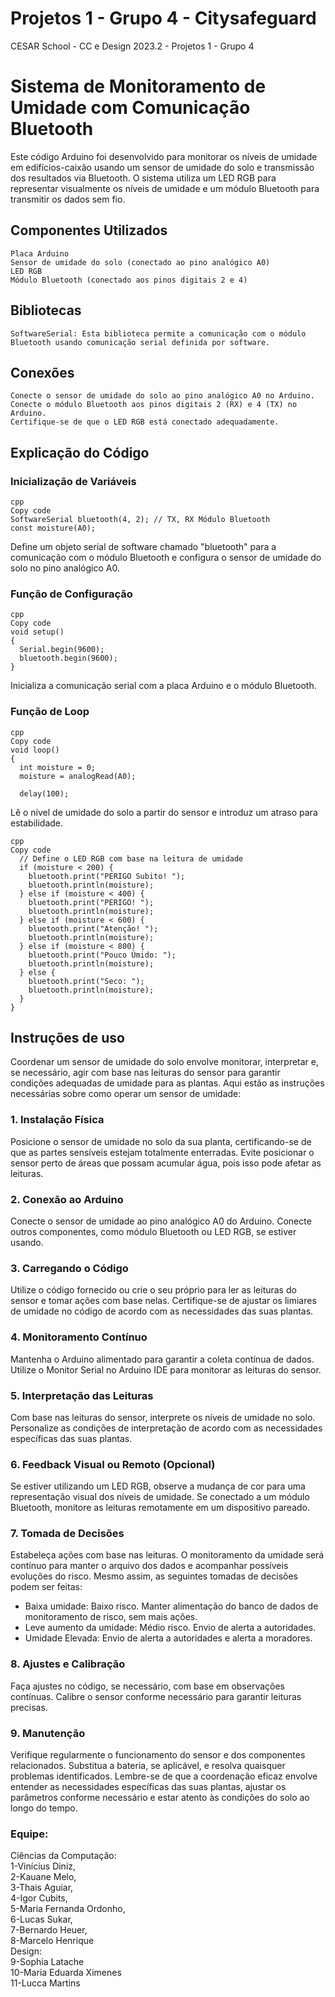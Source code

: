 # Projetos 1 - Grupo 4 - Citysafeguard

CESAR School - CC e Design 2023.2 - Projetos 1 - Grupo 4

# Sistema de Monitoramento de Umidade com Comunicação Bluetooth

Este código Arduino foi desenvolvido para monitorar os níveis de umidade em edifícios-caixão usando um sensor de umidade do solo e transmissão dos resultados via Bluetooth. O sistema utiliza um LED RGB para representar visualmente os níveis de umidade e um módulo Bluetooth para transmitir os dados sem fio.

## Componentes Utilizados

    Placa Arduino
    Sensor de umidade do solo (conectado ao pino analógico A0)
    LED RGB
    Módulo Bluetooth (conectado aos pinos digitais 2 e 4)
  
## Bibliotecas

    SoftwareSerial: Esta biblioteca permite a comunicação com o módulo Bluetooth usando comunicação serial definida por software.

## Conexões

    Conecte o sensor de umidade do solo ao pino analógico A0 no Arduino.
    Conecte o módulo Bluetooth aos pinos digitais 2 (RX) e 4 (TX) no Arduino.
    Certifique-se de que o LED RGB está conectado adequadamente.

## Explicação do Código

### Inicialização de Variáveis

    cpp
    Copy code
    SoftwareSerial bluetooth(4, 2); // TX, RX Módulo Bluetooth
    const moisture(A0);
    
Define um objeto serial de software chamado "bluetooth" para a comunicação com o módulo Bluetooth e configura o sensor de umidade do solo no pino analógico A0.

### Função de Configuração

    cpp
    Copy code
    void setup()
    {
      Serial.begin(9600);
      bluetooth.begin(9600);
    }
    
Inicializa a comunicação serial com a placa Arduino e o módulo Bluetooth.

### Função de Loop

    cpp
    Copy code
    void loop()
    {
      int moisture = 0;
      moisture = analogRead(A0);
      
      delay(100);
      
Lê o nível de umidade do solo a partir do sensor e introduz um atraso para estabilidade.

    cpp
    Copy code
      // Define o LED RGB com base na leitura de umidade
      if (moisture < 200) {
        bluetooth.print("PERIGO Subito! ");
        bluetooth.println(moisture);
      } else if (moisture < 400) {
        bluetooth.print("PERIGO! ");
        bluetooth.println(moisture);
      } else if (moisture < 600) {
        bluetooth.print("Atenção! ");
        bluetooth.println(moisture);
      } else if (moisture < 800) {
        bluetooth.print("Pouco Úmido: ");
        bluetooth.println(moisture);
      } else {
        bluetooth.print("Seco: ");
        bluetooth.println(moisture);
      }
    }
    
## Instruções de uso
Coordenar um sensor de umidade do solo envolve monitorar, interpretar e, se necessário, agir com base nas leituras do sensor para garantir condições adequadas de umidade para as plantas. Aqui estão as instruções necessárias sobre como operar um sensor de umidade:

### 1. Instalação Física
Posicione o sensor de umidade no solo da sua planta, certificando-se de que as partes sensíveis estejam totalmente enterradas.
Evite posicionar o sensor perto de áreas que possam acumular água, pois isso pode afetar as leituras.

### 2. Conexão ao Arduino
Conecte o sensor de umidade ao pino analógico A0 do Arduino.
Conecte outros componentes, como módulo Bluetooth ou LED RGB, se estiver usando.

### 3. Carregando o Código
Utilize o código fornecido ou crie o seu próprio para ler as leituras do sensor e tomar ações com base nelas.
Certifique-se de ajustar os limiares de umidade no código de acordo com as necessidades das suas plantas.

### 4. Monitoramento Contínuo
Mantenha o Arduino alimentado para garantir a coleta contínua de dados.
Utilize o Monitor Serial no Arduino IDE para monitorar as leituras do sensor.

### 5. Interpretação das Leituras
Com base nas leituras do sensor, interprete os níveis de umidade no solo.
Personalize as condições de interpretação de acordo com as necessidades específicas das suas plantas.

### 6. Feedback Visual ou Remoto (Opcional)
Se estiver utilizando um LED RGB, observe a mudança de cor para uma representação visual dos níveis de umidade.
Se conectado a um módulo Bluetooth, monitore as leituras remotamente em um dispositivo pareado.

### 7. Tomada de Decisões
Estabeleça ações com base nas leituras. O monitoramento da umidade será contínuo para manter o arquivo dos dados e acompanhar possíveis evoluções do risco. Mesmo assim, as seguintes tomadas de decisões podem ser feitas: 
- Baixa umidade: Baixo risco. Manter alimentação do banco de dados de monitoramento de risco, sem mais ações. 
- Leve aumento da umidade: Médio risco. Envio de alerta a autoridades.
- Umidade Elevada: Envio de alerta a autoridades e alerta a moradores.

### 8. Ajustes e Calibração
Faça ajustes no código, se necessário, com base em observações contínuas.
Calibre o sensor conforme necessário para garantir leituras precisas.

### 9. Manutenção
Verifique regularmente o funcionamento do sensor e dos componentes relacionados.
Substitua a bateria, se aplicável, e resolva quaisquer problemas identificados.
Lembre-se de que a coordenação eficaz envolve entender as necessidades específicas das suas plantas, ajustar os parâmetros conforme necessário e estar atento às condições do solo ao longo do tempo.
### Equipe:
Ciências da Computação:<br>
1-Vinícius Diniz,<br>
2-Kauane Melo,<br>
3-Thais Aguiar,<br>
4-Igor Cubits,<br>
5-Maria Fernanda Ordonho,<br>
6-Lucas Sukar,<br>
7-Bernardo Heuer,<br>
8-Marcelo Henrique<br>
Design:<br>
9-Sophia Latache<br>
10-Maria Eduarda Ximenes<br>
11-Lucca Martins
